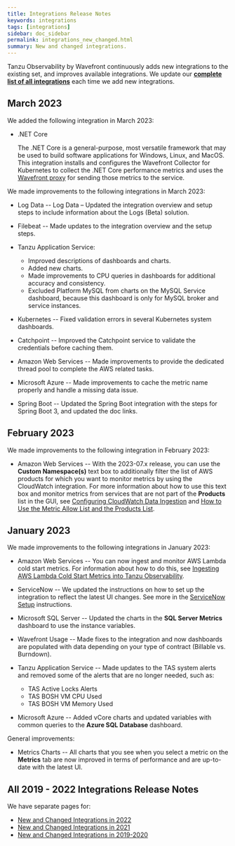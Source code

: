 ```yaml
---
title: Integrations Release Notes
keywords: integrations
tags: [integrations]
sidebar: doc_sidebar
permalink: integrations_new_changed.html
summary: New and changed integrations.
---
```

Tanzu Observability by Wavefront continuously adds new integrations to the existing set, and improves available integrations. We update our [**complete list of all integrations**](https://docs.wavefront.com/label_integrations%20list.html) each time we add new integrations.

## March 2023

We added the following integration in March 2023:

* .NET Core

    The .NET Core is a general-purpose, most versatile framework that may be used to build software applications for Windows, Linux, and MacOS.
    This integration installs and configures the Wavefront Collector for Kubernetes to collect the .NET Core performance metrics and uses the [Wavefront proxy](https://docs.wavefront.com/proxies.html) for sending those metrics to the service.


We made improvements to the following integrations in March 2023:

* Log Data -- Log Data – Updated the integration overview and setup steps to include information about the Logs (Beta) solution.
* Filebeat -- Made updates to the integration overview and the setup steps.

* Tanzu Application Service: 

  - Improved descriptions of dashboards and charts.
  - Added new charts.
  - Made improvements to CPU queries in dashboards for additional accuracy and consistency.
  - Excluded Platform MySQL from charts on the MySQL Service dashboard, because this dashboard is only for MySQL broker and service instances.

* Kubernetes -- Fixed validation errors in several Kubernetes system dashboards.
* Catchpoint -- Improved the Catchpoint service to validate the credentials before caching them.
* Amazon Web Services -- Made improvements to provide the dedicated thread pool to complete the AWS related tasks.
* Microsoft Azure -- Made improvements to cache the metric name properly and handle a missing data issue.
* Spring Boot -- Updated the Spring Boot integration with the steps for Spring Boot 3, and updated the doc links.
 

## February 2023

We made improvements to the following integration in February 2023:

* Amazon Web Services -- With the 2023-07.x release, you can use the **Custom Namespace(s)** text box to additionally filter the list of AWS products for which you want to monitor metrics by using the CloudWatch integration. For more information about how to use this text box and monitor metrics from services that are not part of the **Products** list in the GUI, see [Configuring CloudWatch Data Ingestion](integrations_aws_metrics.html#configuring-cloudwatch-data-ingestion) and [How to Use the Metric Allow List and the Products List](integrations_aws_metrics.html#how-to-use-the-metric-allow-list-and-the-products-list).

## January 2023

We made improvements to the following integrations in January 2023:

* Amazon Web Services -- You can now ingest and monitor AWS Lambda cold start metrics. For information about how to do this, see [Ingesting AWS Lambda Cold Start Metrics into Tanzu Observability](integrations_aws_lambda.html#ingesting-aws-lambda-cold-start-metrics-into-tanzu-observability).

* ServiceNow -- We updated the instructions on how to set up the integration to reflect the latest UI changes. See more in the [ServiceNow Setup](servicenow.html#servicenow-setup) instructions.

* Microsoft SQL Server -- Updated the charts in the **SQL Server Metrics** dashboard to use the instance variables.

* Wavefront Usage -- Made fixes to the integration and now dashboards are populated with data depending on your type of contract (Billable vs. Burndown).

* Tanzu Application Service -- Made updates to the TAS system alerts and removed some of the alerts that are no longer needed, such as:
  - TAS Active Locks Alerts
  - TAS BOSH VM CPU Used
  - TAS BOSH VM Memory Used

* Microsoft Azure -- Added vCore charts and updated variables with common queries to the **Azure SQL Database** dashboard.

General improvements:

* Metrics Charts -- All charts that you see when you select a metric on the **Metrics** tab are now improved in terms of performance and are up-to-date with the latest UI.
<!--* Clone a System Dashboard Changes -- When you [clone a system integration dashboard](integrations.html#cloning-and-customizing-dashboards), you can now add a custom metric prefix. The prefix will be applied to all the charts in the cloned dashboard.
-->



## All 2019 - 2022 Integrations Release Notes

We have separate pages for:

* [New and Changed Integrations in 2022](integrations_new_changed_2022.html)
* [New and Changed Integrations in 2021](integrations_new_changed_2021.html)
* [New and Changed Integrations in 2019-2020](integrations_new_changed_2020.html)
